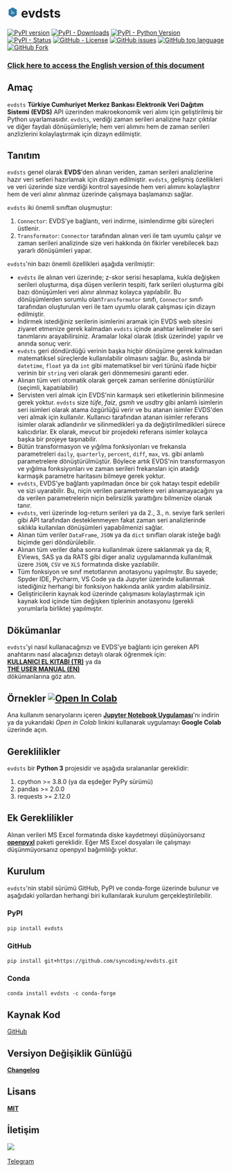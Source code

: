 # <img src="https://github.com/syncoding/evdsts/blob/master/docs/images/evdsts.png?raw=true" width="5%"/> evdsts

 [![PyPI version](https://badge.fury.io/py/evdsts.svg)](https://pypi.org/project/evdsts/)
 [![PyPI - Downloads](https://img.shields.io/pypi/dm/evdsts)](https://pypistats.org/packages/evdsts)
 [![PyPI - Python Version](https://img.shields.io/pypi/pyversions/evdsts)](https://pypi.org/project/evdsts/)
 [![PyPI - Status](https://img.shields.io/pypi/status/evdsts)](https://pypi.org/project/evdsts/)
 [![GitHub - License](https://img.shields.io/github/license/syncoding/evdsts)](https://github.com/syncoding/evdsts/blob/master/LICENSE.txt)
 [![GitHub issues](https://img.shields.io/github/issues-raw/syncoding/evdsts)](https://github.com/syncoding/evdsts/issues)
 [![GitHub top language](https://img.shields.io/github/languages/top/syncoding/evdsts)](https://github.com/syncoding/evdsts)
 [![GitHub Fork](https://img.shields.io/github/forks/syncoding/evdsts?style=social)](https://img.shields.io/github/forks/syncoding/evdsts?style=social)


### [__Click here to access the English version of this document__](/README_EN.md)
## __Amaç__

`evdsts` __Türkiye Cumhuriyet Merkez Bankası__ __Elektronik Veri Dağıtım Sistemi__ __(EVDS)__ API
üzerinden makroekonomik veri alımı için geliştirilmiş bir Python uyarlamasıdır. `evdsts`, verdiği
zaman serileri analizine hazır çıktılar ve diğer faydalı dönüşümleriyle; hem veri alımını hem de
zaman serileri anzlizlerini kolaylaştırmak için dizayn edilmiştir.

## __Tanıtım__

`evdsts` genel olarak __EVDS__'den alınan veriden, zaman serileri analizlerine hazır veri setleri
hazırlamak için dizayn edilmiştir. `evdsts`, gelişmiş özellikleri ve veri üzerinde size verdiği
kontrol sayesinde hem veri alımını kolaylaştırır hem de veri alınır alınmaz üzerinde çalışmaya
başlamanızı sağlar.

`evdsts` iki önemli sınıftan oluşmuştur:
1. `Connector`: EVDS'ye bağlantı, veri indirme, isimlendirme gibi süreçleri üstlenir.
2. `Transformator`: `Connector` tarafından alınan veri ile tam uyumlu çalışır ve zaman serileri
analizinde size veri hakkında ön fikirler verebilecek bazı yararlı dönüşümleri yapar.

`evdsts`'nin bazı önemli özellikleri aşağıda verilmiştir:

- `evdsts` ile alınan veri üzerinde; z-skor serisi hesaplama, kukla değişken serileri oluşturma,
dışa düşen verilerin tespiti, fark serileri oluşturma gibi bazı dönüşümleri veri alınır alınmaz
kolayca yapılabilir. Bu dönüşümlerden sorumlu olan`Transformator` sınıfı, `Connector` sınıfı
tarafından oluşturulan veri ile tam uyumlu olarak çalışması için dizayn edilmiştir.
- İndirmek istediğiniz serilerin isimlerini aramak için EVDS web sitesini ziyaret etmenize gerek
kalmadan `evdsts` içinde anahtar kelimeler ile seri tanımlarını arayabilirsiniz. Aramalar lokal
olarak (disk üzerinde) yapılır ve anında sonuç verir.
- `evdsts` geri döndürdüğü verinin başka hiçbir dönüşüme gerek kalmadan matematiksel süreçlerde
kullanılabilir olmasını sağlar. Bu, aslında bir `datetime`, `float` ya da `int` gibi  matematiksel
bir veri türünü ifade hiçbir verinin bir `string` veri olarak geri dönmemesini garanti eder.
- Alınan tüm veri otomatik olarak gerçek zaman serilerine dönüştürülür (seçimli, kapatılabilir)
- Servisten veri almak için EVDS'nin karmaşık seri etiketlerinin bilinmesine gerek yoktur. `evdsts`
size  _tüfe_, _faiz_, _gsmh_ ve _usdtry_ gibi anlamlı isimlerin seri isimleri olarak atama özgürlüğü
verir ve bu atanan isimler EVDS'den veri almak için kullanılır. Kullanıcı tarafından atanan isimler
referans isimler olarak adlandırılır ve silinmedikleri ya da değiştirilmedikleri sürece kalıcıdırlar.
Ek olarak, mevcut bir projedeki referans isimler kolayca başka bir projeye taşınabilir.
- Bütün transformasyon ve yığılma fonksiyonları ve frekansla parametreleri `daily`, `quarterly`,
`percent`, `diff`, `max`, vs. gibi anlamlı parametrelere dönüştürülmüştür. Böylece artık EVDS'nin
transformasyon ve yığılma fonksiyonları ve zaman serileri frekansları için atadığı karmaşık parametre
haritasını bilmeye gerek yoktur.
- `evdsts`, EVDS'ye bağlantı yapılmadan önce bir çok hatayı tespit edebilir ve sizi uyarabilir. Bu,
niçin verilen parametrelere veri alınamayacağını ya da verilen parametrelerin niçin belirsizlik
yarattığını bilmenize olanak tanır.
- `evdsts`, veri üzerinde log-return serileri ya da 2., 3., n. seviye fark serileri gibi API
tarafından desteklenmeyen fakat zaman seri analizlerinde sıklıkla kullanılan dönüşümleri yapabilmenizi
sağlar.
- Alınan tüm veriler `DataFrame`, `JSON` ya da `dict` sınıfları olarak isteğe bağlı biçimde geri
döndürülebilir.
- Alınan tüm veriler daha sonra kullanılmak üzere saklanmak ya da; R, EViews, SAS ya da RATS gibi
diger analiz uygulamarında kullanılmak üzere `JSON`, `CSV` ve `XLS` formatında diske yazılabilir.
- Tüm fonksiyon ve sınıf metotlarının anotasyonu yapılmıştır. Bu sayede;  Spyder IDE, Pycharm,
VS Code ya da Jupyter üzerinde kullanmak istediğiniz herhangi bir fonksiyon hakkında anlık yardım
alabilirsiniz.
- Geliştiricilerin kaynak kod üzerinde çalışmasını kolaylaştırmak için kaynak kod içinde tüm değişken
tiplerinin anotasyonu (gerekli yorumlarla birlikte) yapılmıştır.

## __Dökümanlar__

`evdsts`'yi nasıl kullanacağınızı ve EVDS'ye bağlantı için gereken API anahtarını nasıl alacağınızı
detaylı olarak öğrenmek için:  
[__KULLANICI EL KITABI (TR)__](https://github.com/syncoding/evdsts/blob/master/docs/manuals/manual_tr.md) ya da  
[__THE USER MANUAL (EN)__](https://github.com/syncoding/evdsts/blob/master/docs/manuals/manual_en.md)  
dökümanlarına göz atın.

## __Örnekler__ [![Open In Colab](https://colab.research.google.com/assets/colab-badge.svg)](https://colab.research.google.com/github/syncoding/evdsts/blob/master/examples/ornekler.ipynb)

Ana kullanım senaryolarını içeren [__Jupyter Notebook Uygulaması__](https://github.com/syncoding/evdsts/blob/master/examples/)'nı indirin ya da yukarıdaki _Open in Colab_ linkini kullanarak uygulamayı __Google Colab__ üzerinde açın.


## __Gereklilikler__

`evdsts` bir __Python 3__ projesidir ve aşağıda sıralananlar gereklidir:

1. cpython >= 3.8.0 (ya da eşdeğer PyPy sürümü)
1. pandas >= 2.0.0
2. requests >= 2.12.0

## __Ek Gereklilikler__

Alınan verileri MS Excel formatında diske kaydetmeyi düşünüyorsanız [__openpyxl__](https://pypi.org/project/openpyxl/)
paketi gereklidir. Eğer MS Excel dosyaları ile çalışmayı düşünmüyorsanız openpyxl bağımlılığı yoktur.

## __Kurulum__

`evdsts`'nin stabil sürümü GitHub, PyPI ve conda-forge üzerinde bulunur ve aşağıdaki yollardan
herhangi biri kullanılarak kurulum gerçekleştirilebilir.

### __PyPI__

```
pip install evdsts
```

### __GitHub__

```
pip install git+https://github.com/syncoding/evdsts.git
```

### __Conda__

```
conda install evdsts -c conda-forge
```

## __Kaynak Kod__

[GitHub](https://github.com/syncoding/evdsts/blob/master/evdsts)

## __Versiyon Değişiklik Günlüğü__
[__Changelog__](https://github.com/syncoding/evdsts/blob/master/CHANGELOG.md)

## __Lisans__

[__MIT__](https://github.com/syncoding/evdsts/blob/master/LICENSE.txt)

## __İletişim__

<a href="mailto:synertic@gmail.com?"><img src="https://img.shields.io/badge/gmail-%23DD0031.svg?&style=for-the-badge&logo=gmail&logoColor=white"/></a>

[Telegram](https://t.me/synertic)

